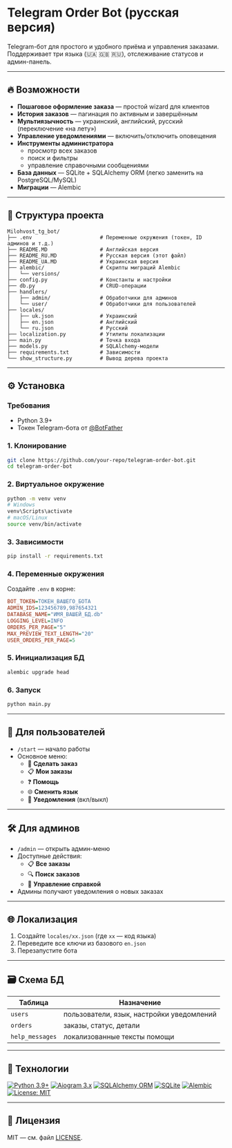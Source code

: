 # Telegram Order Bot (русская версия)

Telegram-бот для простого и удобного приёма и управления заказами.  
Поддерживает три языка (🇺🇦 🇬🇧 🇷🇺), отслеживание статусов и админ-панель.

---

## 🔥 Возможности

- **Пошаговое оформление заказа** — простой wizard для клиентов  
- **История заказов** — пагинация по активным и завершённым  
- **Мультиязычность** — украинский, английский, русский (переключение «на лету»)  
- **Управление уведомлениями** — включить/отключить оповещения  
- **Инструменты администратора**  
  - просмотр всех заказов  
  - поиск и фильтры  
  - управление справочными сообщениями  
- **База данных** — SQLite + SQLAlchemy ORM (легко заменить на PostgreSQL/MySQL)  
- **Миграции** — Alembic

---

## 📂 Структура проекта

```
Milohvost_tg_bot/
├── .env                      # Переменные окружения (токен, ID админов и т.д.)
├── README.MD                 # Английская версия
├── README_RU.MD              # Русская версия (этот файл)
├── README_UA.MD              # Украинская версия
├── alembic/                  # Скрипты миграций Alembic
│   └── versions/
├── config.py                 # Константы и настройки
├── db.py                     # CRUD-операции
├── handlers/
│   ├── admin/                # Обработчики для админов
│   └── user/                 # Обработчики для пользователей
├── locales/
│   ├── uk.json               # Украинский
│   ├── en.json               # Английский
│   └── ru.json               # Русский
├── localization.py           # Утилиты локализации
├── main.py                   # Точка входа
├── models.py                 # SQLAlchemy-модели
├── requirements.txt          # Зависимости
└── show_structure.py         # Вывод дерева проекта
```

---

## ⚙️ Установка

### Требования
- Python 3.9+  
- Токен Telegram-бота от [@BotFather](https://t.me/BotFather)

### 1. Клонирование
```bash
git clone https://github.com/your-repo/telegram-order-bot.git
cd telegram-order-bot
```

### 2. Виртуальное окружение
```bash
python -m venv venv
# Windows
venv\Scripts\activate
# macOS/Linux
source venv/bin/activate
```

### 3. Зависимости
```bash
pip install -r requirements.txt
```

### 4. Переменные окружения
Создайте `.env` в корне:
```ini
BOT_TOKEN=ТОКЕН_ВАШЕГО_БОТА
ADMIN_IDS=123456789,987654321
DATABASE_NAME="ИМЯ_ВАШЕЙ_БД.db"
LOGGING_LEVEL=INFO
ORDERS_PER_PAGE="5"
MAX_PREVIEW_TEXT_LENGTH="20"
USER_ORDERS_PER_PAGE=5
```

### 5. Инициализация БД
```bash
alembic upgrade head
```

### 6. Запуск
```bash
python main.py
```

---

## 👤 Для пользователей

- `/start` — начало работы  
- Основное меню:
  - 📝 **Сделать заказ**  
  - 📋 **Мои заказы**  
  - ❓ **Помощь**  
  - 🌐 **Сменить язык**  
  - 🔔 **Уведомления** (вкл/выкл)

---

## 🛠️ Для админов

- `/admin` — открыть админ-меню  
- Доступные действия:
  - 📋 **Все заказы**  
  - 🔍 **Поиск заказов**  
  - 💬 **Управление справкой**  
- Админы получают уведомления о новых заказах

---

## 🌐 Локализация

1. Создайте `locales/xx.json` (где `xx` — код языка)  
2. Переведите все ключи из базового `en.json`  
3. Перезапустите бота

---

## 🗃️ Схема БД

| Таблица         | Назначение                              |
|-----------------|------------------------------------------|
| `users`         | пользователи, язык, настройки уведомлений |
| `orders`        | заказы, статус, детали                   |
| `help_messages` | локализованные тексты помощи             |

---

## 🔧 Технологии

[![Python 3.9+](https://img.shields.io/badge/Python-3.9+-blue.svg)](https://python.org)
[![Aiogram 3.x](https://img.shields.io/badge/Aiogram-3.x-green.svg)](https://docs.aiogram.dev/)
[![SQLAlchemy ORM](https://img.shields.io/badge/SQLAlchemy-ORM-lightgrey.svg)](https://www.sqlalchemy.org/)
[![SQLite](https://img.shields.io/badge/SQLite-Database-brightgreen.svg)](https://sqlite.org)
[![Alembic](https://img.shields.io/badge/Alembic-Migrations-blueviolet.svg)](https://alembic.sqlalchemy.org/)
[![License: MIT](https://img.shields.io/badge/License-MIT-yellow.svg)](https://opensource.org/licenses/MIT)

---

## 📄 Лицензия

MIT — см. файл [LICENSE](LICENSE).
